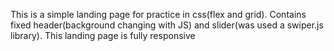 This is a simple landing page for practice in css(flex and grid).
Contains fixed header(background changing with JS) and slider(was used a swiper.js library).
This landing page is fully responsive
